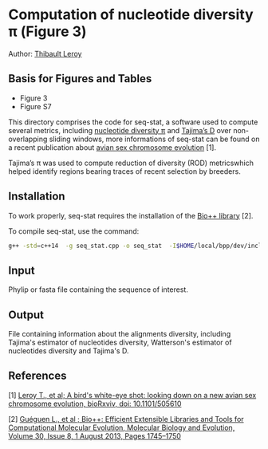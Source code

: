 # Computation of nucleotide diversity π (Figure 3)

Author: [Thibault Leroy](mailto:thibault.leroy@umontpellier.fr)


## Basis for Figures and Tables

* Figure 3
* Figure S7


This directory comprises the code for seq-stat, a software used to compute several metrics, including
[nucleotide diversity π](https://en.wikipedia.org/wiki/Nucleotide_diversity) and [Tajima’s D](https://en.wikipedia.org/wiki/Tajima%27s_D) over non-overlapping sliding windows, more informations of seq-stat can be found on a recent publication about [avian sex chromosome evolution](https://www.biorxiv.org/content/early/2018/12/26/505610.full.pdf+html) [1].
<!--- As put in the issue - I cannot find Tajima's pi anywhere. Wandrille please double check whether this is pi or D or theta? -->

Tajima’s π was used to compute reduction of diversity (ROD) metricswhich helped identify regions bearing traces of recent selection by breeders.
<!--- As put in the issue - I cannot find Tajima's pi anywhere. Wandrille please double check whether this is pi or D or theta? -->


## Installation

To work properly, seq-stat requires the installation of the  [Bio++ library](http://biopp.univ-montp2.fr/) [2].

To compile seq-stat, use the command:

```bash 
g++ -std=c++14  -g seq_stat.cpp -o seq_stat  -I$HOME/local/bpp/dev/include/ -L$HOME/local/bpp/dev/lib/ -DVIRTUAL_COV=yes -Wall -lbpp-seq -lbpp-core -lbpp-popgen
```

## Input

Phylip or fasta file containing the sequence of interest.


## Output

File containing information about the alignments diversity, including Tajima's estimator of nucleotides diversity, Watterson's estimator of nucleotides diversity and Tajima's D.
<!--- As put in the issue - I cannot find Tajima's pi anywhere. Wandrille please double check whether this is pi or D or theta? -->



## References
[1] [Leroy T., et al; A bird's white-eye shot: looking down on a new avian sex chromosome evolution, bioRxviv, doi: 10.1101/505610](https://doi.org/10.1101/505610)

[2] [Guéguen L., et al ; Bio++: Efficient Extensible Libraries and Tools for Computational Molecular Evolution, Molecular Biology and Evolution, Volume 30, Issue 8, 1 August 2013, Pages 1745–1750](https://doi.org/10.1093/molbev/mst097)
